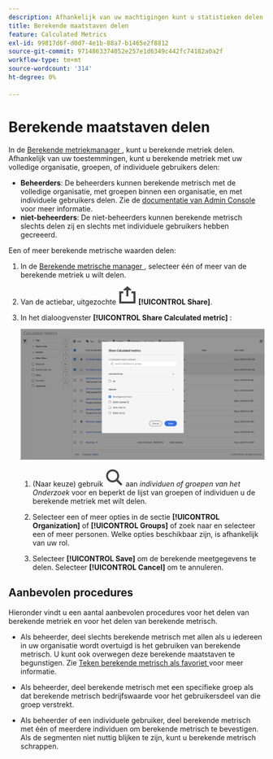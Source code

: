 ```yaml
---
description: Afhankelijk van uw machtigingen kunt u statistieken delen met uw hele organisatie, groepen of individuele gebruikers.
title: Berekende maatstaven delen
feature: Calculated Metrics
exl-id: 99817d6f-d0d7-4e1b-88a7-b1465e2f8812
source-git-commit: 9714863374052e257e1d6349c442fc74182a0a2f
workflow-type: tm+mt
source-wordcount: '314'
ht-degree: 0%

---
```


# Berekende maatstaven delen

In de [ Berekende metriekmanager ](cm-manager.md), kunt u berekende metriek delen. Afhankelijk van uw toestemmingen, kunt u berekende metriek met uw volledige organisatie, groepen, of individuele gebruikers delen:

* **Beheerders**: De beheerders kunnen berekende metrisch met de volledige organisatie, met groepen binnen een organisatie, en met individuele gebruikers delen. Zie de [ documentatie van Admin Console ](https://helpx.adobe.com/enterprise/using/manage-products.html) voor meer informatie.
* **niet-beheerders**: De niet-beheerders kunnen berekende metrisch slechts delen zij en slechts met individuele gebruikers hebben gecreeerd.

Een of meer berekende metrische waarden delen:

1. In de [ Berekende metrische manager ](cm-manager.md), selecteer één of meer van de berekende metriek u wilt delen.
1. Van de actiebar, uitgezochte ![ Aandeel ](/help/assets/icons/ShareAlt.svg) **[!UICONTROL Share]**.
1. In het dialoogvenster **[!UICONTROL Share Calculated metric]** :

   ![ Deel berekende metriekdialoog ](assets/share-calculated-metrics-dialog.png)

   1. (Naar keuze) gebruik ![ Onderzoek ](/help/assets/icons/Search.svg) aan *individuen of groepen van het Onderzoek* voor en beperkt de lijst van groepen of individuen u de berekende metriek met wilt delen.

   1. Selecteer een of meer opties in de sectie **[!UICONTROL Organization]** of **[!UICONTROL Groups]** of zoek naar en selecteer een of meer personen. Welke opties beschikbaar zijn, is afhankelijk van uw rol.

   1. Selecteer **[!UICONTROL Save]** om de berekende meetgegevens te delen. Selecteer **[!UICONTROL Cancel]** om te annuleren.

## Aanbevolen procedures

Hieronder vindt u een aantal aanbevolen procedures voor het delen van berekende metriek en voor het delen van berekende metrisch.

* Als beheerder, deel slechts berekende metrisch met allen als u iedereen in uw organisatie wordt overtuigd is het gebruiken van berekende metrisch. U kunt ook overwegen deze berekende maatstaven te begunstigen. Zie [ Teken berekende metrisch als favoriet ](cm-favorite.md) voor meer informatie.

* Als beheerder, deel berekende metrisch met een specifieke groep als dat berekende metrisch bedrijfswaarde voor het gebruikersdeel van die groep verstrekt.

* Als beheerder of een individuele gebruiker, deel berekende metrisch met één of meerdere individuen om berekende metrisch te bevestigen. Als de segmenten niet nuttig blijken te zijn, kunt u berekende metrisch schrappen.

<!--
Depending on your permissions, you can share metrics with your whole organization, groups, or individual users.

|  Role | Permissions |
|---|---|
|  Administrator  | Can share metrics with All, with Groups, and with Users. Groups are set up as permission groups in the Admin Console. |
|  Non-Administrator  | Can share metrics only with individual users.  |

To share a calculated metric:

1. In Adobe Analytics, select the **[!UICONTROL Components]** tab, then select **[!UICONTROL Calculated metrics]**. 

1. In the Calculated metrics manager, select the checkbox to the left of any metrics that you want to share. 

1. Select the **[!UICONTROL Share]** icon. ![](https://spectrum.adobe.com/static/icons/workflow_18/Smock_Share_18_N.svg)
   
   The Share Calculated metric dialog box displays.

   ![](assets/cm_share.png)

1. Select **[!UICONTROL Share]**.

1. Choose who you want to share with:

   * **[!UICONTROL All]** (Administrators only): Shares with all users in the organization.

     Consider sharing with all only if it's of use to the entire company and everyone is comfortable using it. In this case, you should also consider making it an [approved metric](/help/components/c-calcmetrics/c-workflow/cm-workflow/cm-approving.md).
   
   * **[!UICONTROL Groups]** (Administrators only): Select any groups you want to share with.

     Consider sharing with a group if the metric provides good business value for that team.
   
   * **[!UICONTROL Individual users]**: Search for and select the individual users you want to share with.

      This is the only share option available to all users. Administrators might want to use this option to vet and validate a metric prior to making it available to a group or to everyone. If the metric isn't useful, it can be discarded. Administrators should not officially approve this type of metric.

1. Select **[!UICONTROL Share]**.

   The Shared icon appears next to the metric: ![](https://spectrum.adobe.com/static/icons/workflow_18/Smock_Share_18_N.svg).

1. You can filter on metrics shared with you by going to **[!UICONTROL Filters]** > **[!UICONTROL Other Filters]** > **[!UICONTROL Shared with Me]**.

1. (Optional) To filter the list of calculated metrics in the Calculated metrics manager to show only metrics that are shared with you, select the **Filter** icon, expand **[!UICONTROL Other filters]**, then select **[!UICONTROL Shared with me]**.
-->
